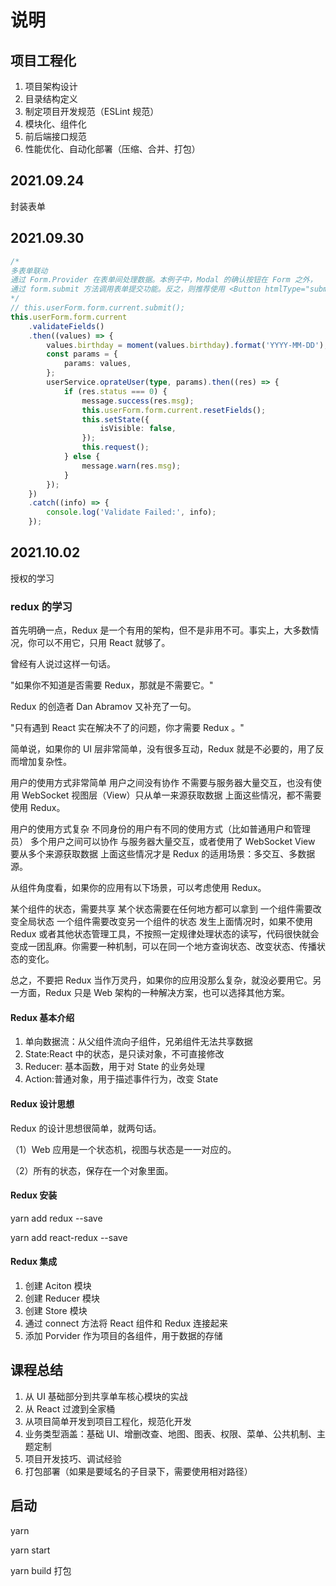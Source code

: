 # 说明

## 项目工程化

1. 项目架构设计
2. 目录结构定义
3. 制定项目开发规范（ESLint 规范）
4. 模块化、组件化
5. 前后端接口规范
6. 性能优化、自动化部署（压缩、合并、打包）

## 2021.09.24

封装表单

## 2021.09.30

```typescript
/*
多表单联动
通过 Form.Provider 在表单间处理数据。本例子中，Modal 的确认按钮在 Form 之外，
通过 form.submit 方法调用表单提交功能。反之，则推荐使用 <Button htmlType="submit" /> 调用 web 原生提交逻辑。
*/
// this.userForm.form.current.submit();
this.userForm.form.current
	.validateFields()
	.then((values) => {
		values.birthday = moment(values.birthday).format('YYYY-MM-DD');
		const params = {
			params: values,
		};
		userService.oprateUser(type, params).then((res) => {
			if (res.status === 0) {
				message.success(res.msg);
				this.userForm.form.current.resetFields();
				this.setState({
					isVisible: false,
				});
				this.request();
			} else {
				message.warn(res.msg);
			}
		});
	})
	.catch((info) => {
		console.log('Validate Failed:', info);
	});
```

## 2021.10.02

授权的学习

### redux 的学习

首先明确一点，Redux 是一个有用的架构，但不是非用不可。事实上，大多数情况，你可以不用它，只用 React 就够了。

曾经有人说过这样一句话。

"如果你不知道是否需要 Redux，那就是不需要它。"

Redux 的创造者 Dan Abramov 又补充了一句。

"只有遇到 React 实在解决不了的问题，你才需要 Redux 。"

简单说，如果你的 UI 层非常简单，没有很多互动，Redux 就是不必要的，用了反而增加复杂性。

用户的使用方式非常简单
用户之间没有协作
不需要与服务器大量交互，也没有使用 WebSocket
视图层（View）只从单一来源获取数据
上面这些情况，都不需要使用 Redux。

用户的使用方式复杂
不同身份的用户有不同的使用方式（比如普通用户和管理员）
多个用户之间可以协作
与服务器大量交互，或者使用了 WebSocket
View 要从多个来源获取数据
上面这些情况才是 Redux 的适用场景：多交互、多数据源。

从组件角度看，如果你的应用有以下场景，可以考虑使用 Redux。

某个组件的状态，需要共享
某个状态需要在任何地方都可以拿到
一个组件需要改变全局状态
一个组件需要改变另一个组件的状态
发生上面情况时，如果不使用 Redux 或者其他状态管理工具，不按照一定规律处理状态的读写，代码很快就会变成一团乱麻。你需要一种机制，可以在同一个地方查询状态、改变状态、传播状态的变化。

总之，不要把 Redux 当作万灵丹，如果你的应用没那么复杂，就没必要用它。另一方面，Redux 只是 Web 架构的一种解决方案，也可以选择其他方案。

#### Redux 基本介绍

1. 单向数据流：从父组件流向子组件，兄弟组件无法共享数据
2. State:React 中的状态，是只读对象，不可直接修改
3. Reducer: 基本函数，用于对 State 的业务处理
4. Action:普通对象，用于描述事件行为，改变 State

#### Redux 设计思想

Redux 的设计思想很简单，就两句话。

（1）Web 应用是一个状态机，视图与状态是一一对应的。

（2）所有的状态，保存在一个对象里面。

#### Redux 安装

yarn add redux --save

yarn add react-redux --save

#### Redux 集成

1. 创建 Aciton 模块
2. 创建 Reducer 模块
3. 创建 Store 模块
4. 通过 connect 方法将 React 组件和 Redux 连接起来
5. 添加 Porvider 作为项目的各组件，用于数据的存储

## 课程总结

1. 从 UI 基础部分到共享单车核心模块的实战
2. 从 React 过渡到全家桶
3. 从项目简单开发到项目工程化，规范化开发
4. 业务类型涵盖：基础 UI、增删改查、地图、图表、权限、菜单、公共机制、主题定制
5. 项目开发技巧、调试经验
6. 打包部署（如果是要域名的子目录下，需要使用相对路径）

## 启动

yarn 

yarn start

yarn build 打包